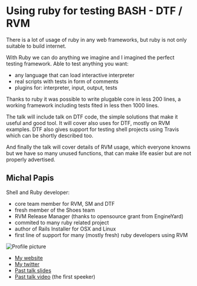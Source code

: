 # Using ruby for testing BASH - DTF / RVM

There is a lot of usage of ruby in any web frameworks,
but ruby is not only suitable to build internet.

With Ruby we can do anything we imagine
and I imagined the perfect testing framework.
Able to test anything you want:

- any language that can load interactive interpreter
- real scripts with tests in form of comments
- plugins for: interpreter, input, output, tests

Thanks to ruby it was possible to write plugable core in less 200 lines,
a working framework including tests fited in less then 1000 lines.

The talk will include talk on DTF code,
the simple solutions that make it useful and good tool.
It will cover also uses for DTF, mostly on RVM examples.
DTF also gives support for testing shell projects
using Travis which can be shortly described too.

And finally the talk will cover details of RVM usage,
which everyone knowns but we have so many unused functions,
that can make life easier but are not properly advertised.

## Michal Papis

Shell and Ruby developer:

- core team member for RVM, SM and DTF
- fresh member of the Shoes team
- RVM Release Manager
  (thanks to opensource grant from EngineYard)
- commited to many ruby related project
- author of Rails Installer for OSX and Linux
- first line of support for many (mostly fresh)
  ruby developers using RVM

![Profile picture](https://github.com/mpapis/call-for-proposals/raw/master/michal_papis-using_ruby_for_testing_bash/profile_picture.jpg)

- [My website](http://niczsoft.com)
- [My twitter](https://twitter.com/#!/mpapis)
- [Past talk slides](https://docs.google.com/present/edit?id=0AQJElqz2-n4QZGQ4dmg4ODlfMjhoZGd6bmZmcw)
- [Past talk video](http://blip.tv/rupy-strongly-dynamic-conference/lightning-talk-session-5949380) (the first speeker)

